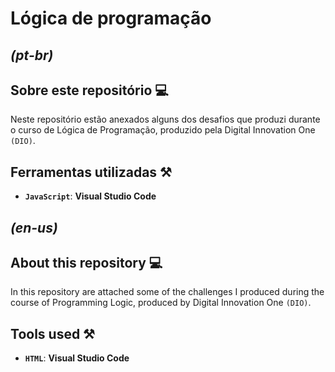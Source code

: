 # Lógica de programação

## <i>(pt-br)</i>
## Sobre este repositório 💻
Neste repositório estão anexados alguns dos desafios que produzi durante o curso de Lógica de Programação, produzido pela Digital Innovation One `(DIO)`.

## Ferramentas utilizadas ⚒️
- <strong>`JavaScript`</strong>: <strong>Visual Studio Code</strong>

## <i>(en-us)</i>
## About this repository 💻
In this repository are attached some of the challenges I produced during the course of Programming Logic, produced by Digital Innovation One `(DIO)`.

## Tools used  ⚒️
- <strong>`HTML`</strong>: <strong>Visual Studio Code</strong>
